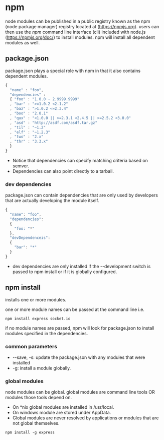 # npm

node modules can be published in a public registry known as the npm (node package manager) registry located at (https://npmjs.org). users can then use the _npm_ command line interface (cli) included with node.js (https://npmjs.org/doc/) to install modules. npm will install all dependent modules as well.

## package.json
package.json plays a special role with npm in that it also contains dependent modules.

```javascript
{ 
  "name" : "foo",
  "dependencies" :
  { "foo" : "1.0.0 - 2.9999.9999"
  , "bar" : ">=1.0.2 <2.1.2"
  , "baz" : ">1.0.2 <=2.3.4"
  , "boo" : "2.0.1"
  , "qux" : "<1.0.0 || >=2.3.1 <2.4.5 || >=2.5.2 <3.0.0"
  , "asd" : "http://asdf.com/asdf.tar.gz"
  , "til" : "~1.2"
  , "elf" : "~1.2.3"
  , "two" : "2.x"
  , "thr" : "3.3.x"
  }
}
```
* Notice that dependencies can specify matching criteria based on semver.
* Dependencies can also point directly to a tarball.

### dev dependencies
package.json can contain dependencies that are only used by developers that are actually developing the module itself. 

```javascript
{
  "name": "foo",
  "dependencies": 
  {
    "foo: "*"
  },
  "devDependenceis":
  {
    "bar": "*"
  }
}
```
* dev dependencies are only installed if the --development switch is passed to npm install or if it is globally configured.

## npm install
installs one or more modules.

one or more module names can be passed at the command line i.e.

```text
npm install express socket.io
```

if no module names are passed, npm will look for package.json to install modules specified in the dependencies.

### common parameters
* --save, -s: update the package.json with any modules that were installed
* -g: install a module globally. 

### global modules
node modules can be global. global modules are command line tools OR modules those tools depend on. 
* On *nix global modules are installed in /usr/local. 
* On windows module are stored under AppData.
* Global modules are never resolved by applications or modules that are not global themselves.

```text
npm install -g express
```




